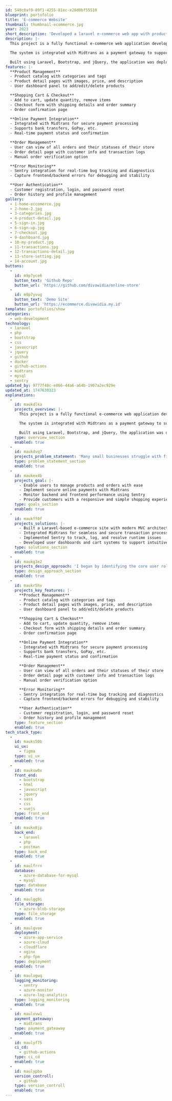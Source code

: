 ```yaml
---
id: 540c0af0-89f1-4255-81ec-e28d0bf55510
blueprint: portofolio
title: 'E-commerce Website'
thumbnail: thumbnail-ecommerce.jpg
year: 2023
short_description: 'Developed a laravel e-commerce web app with product catalog, cart, checkout, and payment system using Midtrans. Integrated Sentry for real-time error monitoring. Deployed via Docker and GitHub Actions CI/CD.'
description: |-
  This project is a fully functional e-commerce web application developed to support product browsing, order management, and secure online payments. The platform is designed with a user-centric approach, enabling customers to easily browse products, manage their cart, and complete purchases online.

  The system is integrated with Midtrans as a payment gateway to support multiple payment methods such as bank transfers, and e-wallets. It also includes real-time error monitoring with Sentry, allowing developers to detect and fix issues efficiently, ensuring a smooth user experience.

  Built using Laravel, Bootstrap, and jQuery, the application was deployed using Docker and GitHub Actions CI/CD, ensuring fast and reliable deployments.
features: |-
  **Product Management**
  - Product catalog with categories and tags
  - Product detail pages with images, price, and description
  - User dashboard panel to add/edit/delete products

  **Shopping Cart & Checkout**
  - Add to cart, update quantity, remove items
  - Checkout form with shipping details and order summary
  - Order confirmation page

  **Online Payment Integration**
  - Integrated with Midtrans for secure payment processing
  - Supports bank transfers, GoPay, etc.
  - Real-time payment status and confirmation

  **Order Management**
  - User can view of all orders and their statuses of their store
  - Order detail page with customer info and transaction logs
  - Manual order verification option

  **Error Monitoring**
  - Sentry integration for real-time bug tracking and diagnostics
  - Capture frontend/backend errors for debugging and stability

  **User Authentication**
  - Customer registration, login, and password reset
  - Order history and profile management
gallery:
  - 1-home-eccomerce.jpg
  - 2-home-2.jpg
  - 3-categories.jpg
  - 4-product-detail.jpg
  - 5-sign-in.jpg
  - 6-sign-up.jpg
  - 7-checkout.jpg
  - 9-dashboard.jpg
  - 10-my-product.jpg
  - 11-transactions.jpg
  - 12-transactions-detail.jpg
  - 13-store-setting.jpg
  - 14-account.jpg
buttons:
  -
    id: m9p7yce6
    button_text: 'Github Repo'
    button_url: 'https://github.com/divawidia/online-store'
  -
    id: m9p7yvug
    button_text: 'Demo Site'
    button_url: 'https://ecommerce.divawidia.my.id'
template: portofolios/show
categories:
  - web-development
technology:
  - laravel
  - php
  - bootstrap
  - css
  - javascript
  - jquery
  - github
  - docker
  - github-actions
  - midtrans
  - mysql
  - sentry
updated_by: 9777f40c-e866-44a6-a64b-1907a2ec929e
updated_at: 1747630323
explanations:
  -
    id: maukdlka
    projects_overview: |-
      This project is a fully functional e-commerce web application developed to support product browsing, order management, and secure online payments. The platform is designed with a user-centric approach, enabling customers to easily browse products, manage their cart, and complete purchases online.

      The system is integrated with Midtrans as a payment gateway to support multiple payment methods such as bank transfers, and e-wallets. It also includes real-time error monitoring with Sentry, allowing developers to detect and fix issues efficiently, ensuring a smooth user experience.

      Built using Laravel, Bootstrap, and jQuery, the application was deployed using Docker and GitHub Actions CI/CD, ensuring fast and reliable deployments.
    type: overview_section
    enabled: true
  -
    id: maukdvq7
    projects_problem_statement: 'Many small businesses struggle with finding affordable, scalable, and developer-friendly solutions for launching their own e-commerce platforms. Manual handling of orders, inventory, and payments often leads to errors, delays, and missed opportunities. This project was built to demonstrate how a modern and modular system can solve those problems effectively.'
    type: problem_statement_section
    enabled: true
  -
    id: maukex4b
    projects_goal: |-
      - Enable users to manage products and orders with ease
      - Implement secure online payments with Midtrans
      - Monitor backend and frontend performance using Sentry
      - Provide customers with a responsive and simple shopping experience
    type: goals_section
    enabled: true
  -
    id: maukff0f
    projects_solutions: |-
      - Built a Laravel-based e-commerce site with modern MVC architecture
      - Integrated Midtrans for seamless and secure transaction processing
      - Implemented Sentry to track, log, and resolve runtime issues
      - Developed user dashboards and cart systems to support intuitive purchasing
    type: solutions_section
    enabled: true
  -
    id: maukg3e2
    projects_design_approach: 'I began by identifying the core user roles and crafted a user flow diagram for a seamless shopping and product management experience. Prototypes and mockups were created using Figma to visualize the UI/UX for customers and store owners. The system was designed with modular Laravel components to ensure reusability and maintainability, and integrated with payment and monitoring services from the start.'
    type: design_approach_section
    enabled: true
  -
    id: maukr5hv
    projects_key_features: |-
      **Product Management**
      - Product catalog with categories and tags
      - Product detail pages with images, price, and description
      - User dashboard panel to add/edit/delete products

      **Shopping Cart & Checkout**
      - Add to cart, update quantity, remove items
      - Checkout form with shipping details and order summary
      - Order confirmation page

      **Online Payment Integration**
      - Integrated with Midtrans for secure payment processing
      - Supports bank transfers, GoPay, etc.
      - Real-time payment status and confirmation

      **Order Management**
      - User can view of all orders and their statuses of their store
      - Order detail page with customer info and transaction logs
      - Manual order verification option

      **Error Monitoring**
      - Sentry integration for real-time bug tracking and diagnostics
      - Capture frontend/backend errors for debugging and stability

      **User Authentication**
      - Customer registration, login, and password reset
      - Order history and profile management
    type: feature_section
    enabled: true
tech_stack_type:
  -
    id: mauks50b
    ui_ux:
      - figma
    type: ui_ux
    enabled: true
  -
    id: mauksw0x
    front_end:
      - bootstrap
      - html
      - javascript
      - jquery
      - sass
      - css
      - vuejs
    type: front_end
    enabled: true
  -
    id: maukx8jp
    back_end:
      - laravel
      - php
      - postman
    type: back_end
    enabled: true
  -
    id: maulfrrn
    database:
      - azure-database-for-mysql
      - mysql
    type: database
    enabled: true
  -
    id: maulgg9i
    file_storage:
      - azure-blob-storage
    type: file_storage
    enabled: true
  -
    id: maulgvoe
    deployment:
      - azure-app-service
      - azure-cloud
      - cloudflare
      - nginx
      - php-fpm
    type: deployment
    enabled: true
  -
    id: maulxgwq
    logging_monitoring:
      - sentry
      - azure-monitor
      - azure-log-analytics
    type: logging_monitoring
    enabled: true
  -
    id: maulxvw1
    payment_gateaway:
      - midtrans
    type: payment_gateaway
    enabled: true
  -
    id: maulyf75
    ci_cd:
      - github-actions
    type: ci_cd
    enabled: true
  -
    id: maulypba
    version_controll:
      - github
    type: version_controll
    enabled: true
---
```

